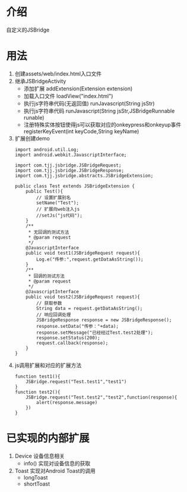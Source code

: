 # 介绍
自定义的JSBridge
# 用法
1. 创建assets/web/index.html入口文件
2. 继承JSBridgeActivity
   * 添加扩展 addExtension(Extension extension)
   * 加载入口文件 loadView("index.html")
   * 执行js字符串代码(无返回值) runJavascript(String jsStr)
   * 执行js字符串代码 runJavascript(String jsStr,JSBridgeRunnable runable)
   * 注册特殊实体按钮使得js可以获取对应的onkeypress和onkeyup事件 registerKeyEvent(int keyCode,String keyName)
3. 扩展创建demo
   ```
   import android.util.Log;
   import android.webkit.JavascriptInterface;

   import com.tjj.jsbridge.JSBridgeRequest;
   import com.tjj.jsbridge.JSBridgeResponse;
   import com.tjj.jsbridge.abstracts.JSBridgeExtension;

   public class Test extends JSBridgeExtension {
       public Test(){
           // 设置扩展别名
           setName("Test");
           // 扩展向web注入js
           //setJs("js代码");
       }
       /**
        * 无回调的测试方法
        * @param request
        */
       @JavascriptInterface
       public void test1(JSBridgeRequest request){
           Log.e("传参:",request.getDataAsString());
       }
       /**
        * 回调的测试方法
        * @param request
        */
       @JavascriptInterface
       public void test2(JSBridgeRequest request){
           // 获取参数
           String data = request.getDataAsString();
           // 响应回调处理
           JSBridgeResponse response = new JSBridgeResponse();
           response.setData("传参："+data);
           response.setMessage("已经经过Test.test2处理");
           response.setStatus(200);
           request.callback(response);
       }
   }
   ```
4. js调用扩展和对应的扩展方法
    ```
    function test1(){
        JSBridge.request("Test.test1","test1")
    }
    function test2(){
        JSBridge.request("Test.test2","test2",function(response){
            alert(response.message)
        })
    }
    ```
# 已实现的内部扩展
1. Device 设备信息相关
    * info() 实现对设备信息的获取
2. Toast 实现对Android Toast的调用
    * longToast
    * shortToast

